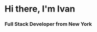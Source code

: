 <div id="header" align="left">
	<h1>Hi there, I'm Ivan</h1>
	<h3>Full Stack Developer from New York</h3>
</div>
